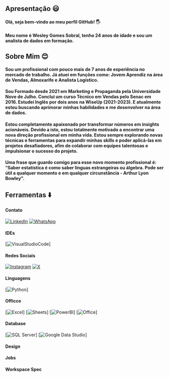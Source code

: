 ## Apresentação 😃
#### Olá, seja bem-vindo ao meu perfil GitHub! 🖐️

#### Meu nome é Wesley Gomes Sobral, tenho 24 anos de idade e sou um analista de dados em formação.

## Sobre Mim 😊
#### Sou um profissional com pouco mais de 7 anos de experiência no mercado de trabalho. Já atuei em funções como: Jovem Aprendiz na área de Vendas, Almoxarife e Analista Logístico.
#### Sou Formado desde 2021 em Marketing e Propaganda pela Universidade Nove de Julho. Conclui um curso Técnico em Vendas pelo Senac em 2016. Estudei Inglês por dois anos na WiseUp (2021-2023). E atualmente estou buscando aprimorar minhas habilidades e me desenvolver na área de dados.
#### Estou completamente apaixonado por transformar números em insights acionáveis. Devido a isto, estou totalmente motivado a encontrar uma nova direção profissional em minha vida. Estou sempre explorando novas técnicas e ferramentas para expandir minhas skills e poder aplicá-las em projetos desafiadores, afim de colaborar com equipes talentosas e impulsionar o sucesso do projeto.
#### Uma frase que guardo comigo para esse novo momento profissional é: “Saber estatística é como saber línguas estrangeiras ou álgebra. Pode ser útil a qualquer momento e em qualquer circunstância - Arthur Lyon Bowley".

## Ferramentas ⬇️
#### Contato
[![LinkedIn](https://img.shields.io/badge/LinkedIn-0077B5?style=for-the-badge&logo=linkedin&logoColor=white)](https://www.linkedin.com/in/wesley-gomes-sobral/)
[![WhatsApp](https://img.shields.io/badge/WhatsApp-25D366?style=for-the-badge&logo=WhatsApp&logoColor=white)](https://wa.me/<+5511988997386>)

#### IDEs
[![VisualStudioCode](https://img.shields.io/badge/Visual_Studio_Code-0078D4?style=for-the-badge&logo=visual%20studio%20code&logoColor=white)]

#### Redes Sociais
[![Instagram](https://img.shields.io/badge/Instagram-E4405F?style=for-the-badge&logo=instagram&logoColor=white)](https://www.instagram.com/_wessg?igsh=bzYybnBwNTJjd241&utm_source=qr)
[![X](https://img.shields.io/badge/X-000000?style=for-the-badge&logo=x&logoColor=white)](https://x.com/@wsgomex)

#### Linguagens
[![Python](https://img.shields.io/badge/Python-14354C?style=for-the-badge&logo=python&logoColor=white)]

#### Officce
[![Excel](https://img.shields.io/badge/Microsoft_Excel-217346?style=for-the-badge&logo=excel&logoColor=white)]
[![Sheets](https://img.shields.io/badge/Google%20Sheets-34A853?style=for-the-badge&logo=google-sheets&logoColor=white)]
[![PowerBI](https://img.shields.io/badge/Microsoft_Power_BI-FFDD00?style=for-the-badge&logo=microsoft-power-bi&logoColor=black)]
[![Office](https://img.shields.io/badge/Microsoft_Office-D83B01?style=for-the-badge&logo=microsoft-office&logoColor=white)]

#### Database
[![SQL Server](https://img.shields.io/badge/Microsoft_SQL_Server-CC2927?style=for-the-badge&logo=microsoft-sql-server&logoColor=white)]
[![Google Data Studio](https://img.shields.io/badge/Google_Data_Studio-0078D4?style=for-the-badge&logo=google-data-studio&logoColor=white)]

#### Design

#### Jobs

#### Workspace Spec

<!--
**WesleySobrall/WesleySobrall** is a ✨ _special_ ✨ repository because its `README.md` (this file) appears on your GitHub profile.

Here are some ideas to get you started:

- 🔭 I’m currently working on ...
- 🌱 I’m currently learning ...
- 👯 I’m looking to collaborate on ...
- 🤔 I’m looking for help with ...
- 💬 Ask me about ...
- 📫 How to reach me: ...
- 😄 Pronouns: ...
- ⚡ Fun fact: ...
-->

